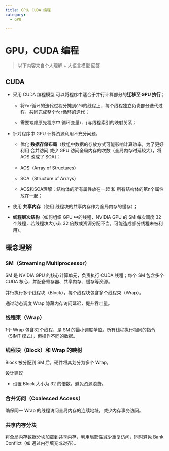 ```yaml
---
title: GPU，CUDA 编程
category:
  - GPU

---
```


# GPU，CUDA 编程

> 以下内容来自个人理解 + 大语言模型 回答

## CUDA

- 采用 CUDA 编程模型 可以将程序中适合于并行计算部分的**迁移至 GPU 执行**；

  - 将`for`循环的迭代过程分摊到`GPU`的线程上，每个线程独立负责部分迭代过程，共同完成整个`for`循环的迭代；

  - 需要考虑原先程序中 循环变量`i、j`与线程索引的映射关系；

- 针对程序中 GPU 计算资源利用不充分问题，

  - 优化 **数据存储布局**（数组中数据的存放方式可能影响计算效率，为了更好利用 合并访问 减少 GPU 访问全局内存的次数（全局内存时延较大），将 AOS 改成了 SOA）；

  - AOS（Array of Structures）

  - SOA（Structure of Arrays）

  - AOS和SOA理解：结构体的所有属性放在一起 和 所有结构体的第n个属性放在一起；

- 使用 **共享内存**（使用 线程块的共享内存作为全局内存的缓存）；
- **线程层次结构**（如何组织 GPU 中的线程，NVIDIA GPU 的 SM 每次调度 32 个线程，若线程块大小非 32 倍数或资源分配不当，可能造成部分线程未被利用）。



## 概念理解

### SM（Streaming Multiprocessor）

SM 是 NVIDIA GPU 的核心计算单元，负责执行 CUDA 线程；每个 SM 包含多个 CUDA 核心，并配备寄存器、共享内存、缓存等资源。



并行执行多个线程块（Block），每个线程块包含多个线程束（Wrap）。

通过动态调度 Wrap 隐藏内存访问延迟，提升吞吐量。



### 线程束（Wrap）

1个 Wrap 包含32个线程，是 SM 的最小调度单位。所有线程执行相同的指令（SIMT 模式），但操作不同的数据。



### 线程块（Block）和 Wrap 的映射

Block 被分配到 SM 后，硬件将其划分为多个 Wrap。

设计建议

- 设置 Block 大小为 32 的倍数，避免资源浪费。



### 合并访问（Coalesced Access）

确保同一 Wrap 的线程访问全局内存的连续地址，减少内存事务访问。



### 共享内存分块

将全局内存数据分块加载到共享内存，利用局部性减少重复访问，同时避免 Bank Conflict（如 通过内存填充或对齐）。
